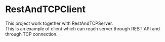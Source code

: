 # RestAndTCPClient
This project work together with RestAndTCPServer.<br />
This is an example of client which can reach server through REST API and through TCP connection.

